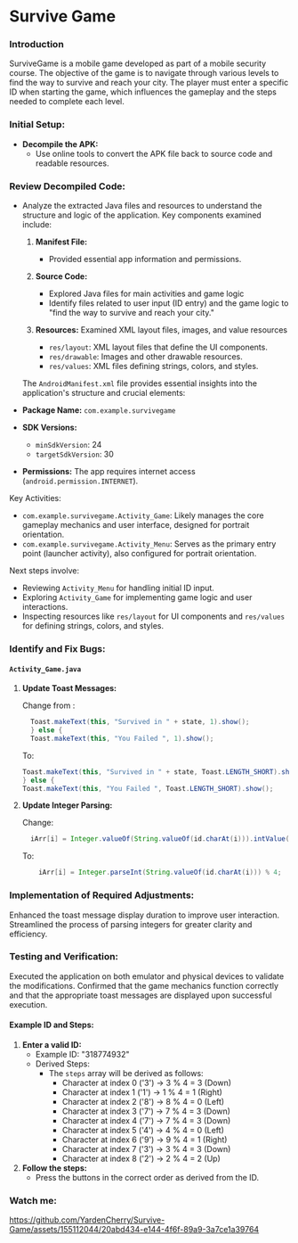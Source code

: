 # Survive Game

### Introduction
SurviveGame is a mobile game developed as part of a mobile security course. The objective of the game is to navigate through various levels to find the way to survive and reach your city. The player must enter a specific ID when starting the game, which influences the gameplay and the steps needed to complete each level.

### Initial Setup:
- **Decompile the APK:**
  - Use online tools to convert the APK file back to source code and readable resources.

### Review Decompiled Code:
- Analyze the extracted Java files and resources to understand the structure and logic of the application.
  Key components examined include:
  
  1. **Manifest File:**
      -  Provided essential app information and permissions.
    
  2. **Source Code:**
      - Explored Java files for main activities and game logic
      - Identify files related to user input (ID entry) and the game logic to "find the way to survive and reach your city."

  3. **Resources:**
       Examined XML layout files, images, and value resources
      - `res/layout`: XML layout files that define the UI components.
      - `res/drawable`: Images and other drawable resources.
      - `res/values`: XML files defining strings, colors, and styles.

  The `AndroidManifest.xml` file provides essential insights into the application's structure and crucial elements:

- **Package Name:** `com.example.survivegame`
- **SDK Versions:**
  - `minSdkVersion`: 24
  - `targetSdkVersion`: 30
- **Permissions:** The app requires internet access (`android.permission.INTERNET`).

Key Activities:
- `com.example.survivegame.Activity_Game`: Likely manages the core gameplay mechanics and user interface, designed for portrait orientation.
- `com.example.survivegame.Activity_Menu`: Serves as the primary entry point (launcher activity), also configured for portrait orientation.

Next steps involve:
- Reviewing `Activity_Menu` for handling initial ID input.
- Exploring `Activity_Game` for implementing game logic and user interactions.
- Inspecting resources like `res/layout` for UI components and `res/values` for defining strings, colors, and styles.
### Identify and Fix Bugs:
#### `Activity_Game.java`
1. **Update Toast Messages:**

   Change from :
   ```java
     Toast.makeText(this, "Survived in " + state, 1).show();
     } else {
     Toast.makeText(this, "You Failed ", 1).show();
   ```
     
   To:
    ```java
    Toast.makeText(this, "Survived in " + state, Toast.LENGTH_SHORT).show();
    } else {
    Toast.makeText(this, "You Failed ", Toast.LENGTH_SHORT).show();
   ```
   
2. **Update Integer Parsing:**

   Change:
    ```java 
      iArr[i] = Integer.valueOf(String.valueOf(id.charAt(i))).intValue() % 4;
    ```

    To:
    ```java
        iArr[i] = Integer.parseInt(String.valueOf(id.charAt(i))) % 4;
     ```


### Implementation of Required Adjustments:
Enhanced the toast message display duration to improve user interaction.
Streamlined the process of parsing integers for greater clarity and efficiency.

### Testing and Verification:
Executed the application on both emulator and physical devices to validate the modifications.
Confirmed that the game mechanics function correctly and that the appropriate toast messages are displayed upon successful execution.

#### Example ID and Steps:
1. **Enter a valid ID:**
    - Example ID: "318774932"
    - Derived Steps:
       - The `steps` array will be derived as follows:
          - Character at index 0 ('3') -> 3 % 4 = 3 (Down)
          - Character at index 1 ('1') -> 1 % 4 = 1 (Right)
          - Character at index 2 ('8') -> 8 % 4 = 0 (Left)
          - Character at index 3 ('7') -> 7 % 4 = 3 (Down)
          - Character at index 4 ('7') -> 7 % 4 = 3 (Down)
          - Character at index 5 ('4') -> 4 % 4 = 0 (Left)
          - Character at index 6 ('9') -> 9 % 4 = 1 (Right)
          - Character at index 7 ('3') -> 3 % 4 = 3 (Down)
          - Character at index 8 ('2') -> 2 % 4 = 2 (Up)
2. **Follow the steps:** 
   - Press the buttons in the correct order as derived from the ID.


### Watch me: 


https://github.com/YardenCherry/Survive-Game/assets/155112044/20abd434-e144-4f6f-89a9-3a7ce1a39764


